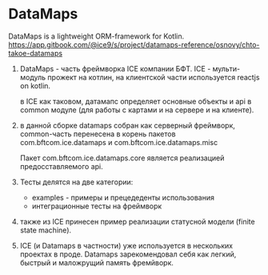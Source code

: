 # DataMaps

DataMaps is a lightweight ORM-framework for Kotlin. 
https://app.gitbook.com/@ice9/s/project/datamaps-reference/osnovy/chto-takoe-datamaps


1. DataMaps - часть фреймворка ICE компании БФТ.
    ICE  - мульти-модуль прожект на котлин, 
    на клиентской части используется  reactjs on kotlin. 
    
    в ICE как таковом, датамапс определяет основные объекты и api 
    в common модуле (для работы с картами и на сервере и на клиенте).

   
2. в данной сборке datamaps собран как серверный фреймворк,
   common-часть перенесена в  корень пакетов 
   com.bftcom.ice.datamaps и com.bftcom.ice.datamaps.misc

    Пакет com.bftcom.ice.datamaps.core 
    является реализацией предосставляемого api.
    
3. Тесты делятся на две категории:
    - examples - примеры и прецедеденты использования
    - интеграционные тесты на фреймворк
 
4. также из ICE принесен пример реализации  статусной модели (finite state machine).

4. ICE (и Datamaps в частности) уже используется в нескольких проектах в проде. 
   Datamaps зарекомендовал себя как легкий, быстрый и маложрущий память фремйворк.       
